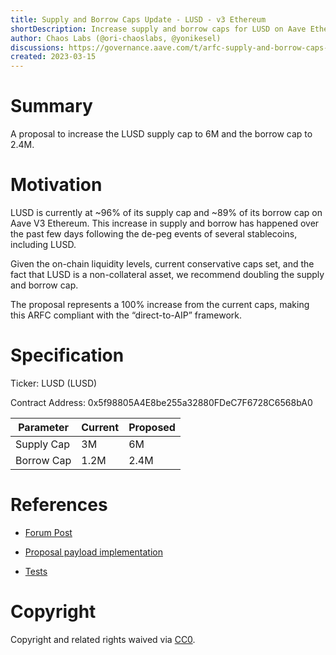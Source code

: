 ```yaml
---
title: Supply and Borrow Caps Update - LUSD - v3 Ethereum
shortDescription: Increase supply and borrow caps for LUSD on Aave Ethereum V3
author: Chaos Labs (@ori-chaoslabs, @yonikesel)
discussions: https://governance.aave.com/t/arfc-supply-and-borrow-caps-update-lusd-v3-ethereum/12289
created: 2023-03-15
---
```


# Summary

A proposal to increase the LUSD supply cap to 6M and the borrow cap to 2.4M.

# Motivation

LUSD is currently at ~96% of its supply cap and ~89% of its borrow cap on Aave V3 Ethereum. This increase in supply and borrow has happened over the past few days following the de-peg events of several stablecoins, including LUSD.

Given the on-chain liquidity levels, current conservative caps set, and the fact that LUSD is a non-collateral asset, we recommend doubling the supply and borrow cap.

The proposal represents a 100% increase from the current caps, making this ARFC compliant with the “direct-to-AIP” framework.

# Specification

Ticker: LUSD (LUSD)

Contract Address: 0x5f98805A4E8be255a32880FDeC7F6728C6568bA0

| Parameter  | Current | Proposed |
| ---------- | ------- | -------- |
| Supply Cap | 3M      | 6M       |
| Borrow Cap | 1.2M    | 2.4M     |

# References

- [Forum Post](https://governance.aave.com/t/arfc-supply-and-borrow-caps-update-lusd-v3-ethereum/12289)

- [Proposal payload implementation](https://github.com/bgd-labs/aave-proposals/blob/master/src/contracts/mainnet/AaveV3EthLusdCapsPayload-Mar15.sol)

- [Tests](https://github.com/bgd-labs/aave-proposals/blob/master/src/test/mainnet/AaveV3EthLusdCapsPayload-Mar15.t.sol)

# Copyright

Copyright and related rights waived via [CC0](https://creativecommons.org/publicdomain/zero/1.0/).

